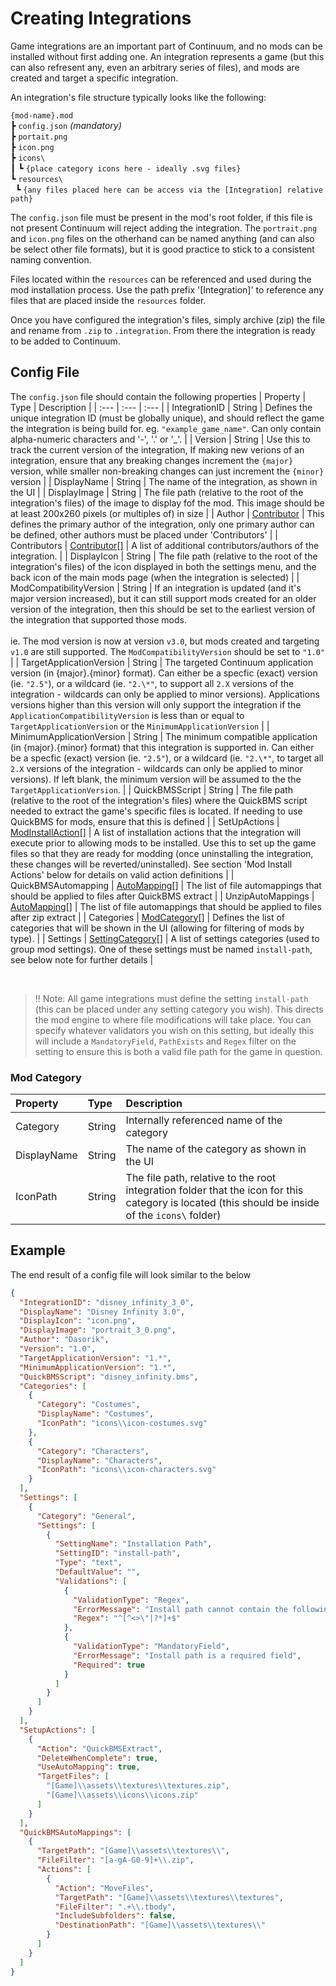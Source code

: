 # Creating Integrations
Game integrations are an important part of Continuum, and no mods can be installed without first adding one. An integration represents a game (but this can also refresent any, even an arbitrary series of files), and mods are created and target a specific integration.

An integration's file structure typically looks like the following:

`{mod-name}.mod`<br>
┣ `config.json` *(mandatory)*<br>
┣ `portait.png`<br>
┣ `icon.png`<br>
┣ `icons\`<br>
┃ ┗ `{place category icons here - ideally .svg files}`<br>
┗ `resources\`<br>
&nbsp; ┗ `{any files placed here can be access via the [Integration] relative path}`

The `config.json` file must be present in the mod's root folder, if this file is not present Continuum will reject adding the integration. The `portrait.png` and `icon.png` files on the otherhand can be named anything (and can also be select other file formats), but it is good practice to stick to a consistent naming convention.

Files located within the `resources` can be referenced and used during the mod installation process. Use the path prefix '[Integration]' to reference any files that are placed inside the `resources` folder.

Once you have configured the integration's files, simply archive (zip) the file and rename from `.zip` to `.integration`. From there the integration is ready to be added to Continuum.

## Config File
The `config.json` file should contain the following properties
| Property | Type | Description |
| :--- | :--- | :--- |
| IntegrationID | String | Defines the unique integration ID (must be globally unique), and should reflect the game the integration is being build for. eg. `"example_game_name"`. Can only contain alpha-numeric characters and '-', '.' or '\_'. |
| Version | String | Use this to track the current version of the integration, If making new verions of an integration, ensure that any breaking changes increment the `{major}` version, while smaller non-breaking changes can just increment the `{minor}` version |
| DisplayName | String | The name of the integration, as shown in the UI |
| DisplayImage | String | The file path (relative to the root of the integration's files) of the image to display fof the mod. This image should be at least 200x260 pixels (or multiples of) in size |
| Author | [Contributor](https://github.com/dasorik/continuum-mod-manager/blob/main/Wiki/Contributor.md) | This defines the primary author of the integration, only one primary author can be defined, other authors must be placed under 'Contributors' |
| Contributors | [Contributor](https://github.com/dasorik/continuum-mod-manager/blob/main/Wiki/Contributor.md)[] | A list of additional contributors/authors of the integration. |
| DisplayIcon | String | The file path (relative to the root of the integration's files) of the icon displayed in both the settings menu, and the back icon of the main mods page (when the integration is selected) |
| ModCompatibilityVersion | String | If an integration is updated (and it's major version increased), but it can still support mods created for an older version of the integration, then this should be set to the earliest version of the integration that supported those mods. <br><br> ie. The mod version is now at version `v3.0`, but mods created and targeting `v1.0` are still supported. The `ModCompatibilityVersion` should be set to `"1.0"` |
| TargetApplicationVersion | String | The targeted Continuum application version (in {major}.{minor} format). Can either be a specfic (exact) version (ie. `"2.5"`), or a wildcard (ie. `"2.\*"`, to support all `2.X` versions of the integration - wildcards can only be applied to minor versions). Applications versions higher than this version will only support the integration if the `ApplicationCompatibilityVersion` is less than or equal to `TargetApplicationVersion` or the `MinimumApplicationVersion` |
| MinimumApplicationVersion | String | The minimum compatible application (in {major}.{minor} format) that this integration is supported in. Can either be a specfic (exact) version (ie. `"2.5"`), or a wildcard (ie. `"2.\*"`, to target all `2.X` versions of the integration - wildcards can only be applied to minor versions). If left blank, the minimum version will be assumed to the the `TargetApplicationVersion`. |
| QuickBMSScript | String | The file path (relative to the root of the integration's files) where the QuickBMS script needed to extract the game's specific files is located. If needing to use QuickBMS for mods, ensure that this is defined |
| SetUpActions | [ModInstallAction](https://github.com/dasorik/continuum-mod-manager/blob/main/Wiki/InstallationActions.md)[] | A list of installation actions that the integration will execute prior to allowing mods to be installed. Use this to set up the game files so that they are ready for modding (once uninstalling the integration, these changes will be reverted/uninstalled). See section 'Mod Install Actions' below for details on valid action definitions |
| QuickBMSAutomapping | [AutoMapping](https://github.com/dasorik/continuum-mod-manager/blob/main/Wiki/Automapping.md)[] | The list of file automappings that should be applied to files after QuickBMS extract |
| UnzipAutoMappings | [AutoMapping](https://github.com/dasorik/continuum-mod-manager/blob/main/Wiki/Automapping.md)[] | The list of file automappings that should be applied to files after zip extract |
| Categories | [ModCategory](https://github.com/dasorik/continuum-mod-manager/blob/main/Wiki/CreatingIntegrations.md#mod-category)[] | Defines the list of categories that will be shown in the UI (allowing for filtering of mods by type). |
| Settings | [SettingCategory](https://github.com/dasorik/continuum-mod-manager/blob/main/Wiki/Settings.md)[] | A list of settings categories (used to group mod settings). One of these settings must be named `install-path`, see below note for further details |

<br>

> ‼ Note: All game integrations must define the setting `install-path` (this can be placed under any setting category you wish). This directs the mod engine to where file modifications will take place. You can specify whatever validators you wish on this setting, but ideally this will include a `MandatoryField`, `PathExists` and `Regex` filter on the setting to ensure this is both a valid file path for the game in question.

### Mod Category
| Property | Type | Description |
| :--- | :--- | :--- |
| Category | String | Internally referenced name of the category |
| DisplayName | String | The name of the category as shown in the UI |
| IconPath | String | The file path, relative to the root integration folder that the icon for this category is located (this should be inside of the `icons\` folder) |

## Example
The end result of a config file will look similar to the below
```json
{
  "IntegrationID": "disney_infinity_3_0",
  "DisplayName": "Disney Infinity 3.0",
  "DisplayIcon": "icon.png",
  "DisplayImage": "portrait_3_0.png",
  "Author": "Dasorik",
  "Version": "1.0",
  "TargetApplicationVersion": "1.*",
  "MinimumApplicationVersion": "1.*",
  "QuickBMSScript": "disney_infinity.bms",
  "Categories": [
    {
      "Category": "Costumes",
      "DisplayName": "Costumes",
      "IconPath": "icons\\icon-costumes.svg"
    },
    {
      "Category": "Characters",
      "DisplayName": "Characters",
      "IconPath": "icons\\icon-characters.svg"
    }
  ],
  "Settings": [
    {
      "Category": "General",
      "Settings": [
        {
          "SettingName": "Installation Path",
          "SettingID": "install-path",
          "Type": "text",
          "DefaultValue": "",
          "Validations": [
            {
              "ValidationType": "Regex",
              "ErrorMessage": "Install path cannot contain the following symbols <>\"|?*",
              "Regex": "^[^<>\"|?*]+$"
            },
            {
              "ValidationType": "MandatoryField",
              "ErrorMessage": "Install path is a required field",
              "Required": true
            }
          ]
        }
      ]
    }
  ],
  "SetupActions": [
    {
      "Action": "QuickBMSExtract",
      "DeleteWhenComplete": true,
      "UseAutoMapping": true,
      "TargetFiles": [
        "[Game]\\assets\\textures\\textures.zip",
        "[Game]\\assets\\icons\\icons.zip"
      ]
    }
  ],
  "QuickBMSAutoMappings": [
    {
      "TargetPath": "[Game]\\assets\\textures\\",
      "FileFilter": "[a-gA-G0-9]+\\.zip",
      "Actions": [
        {
          "Action": "MoveFiles",
          "TargetPath": "[Game]\\assets\\textures\\textures",
          "FileFilter": ".+\\.tbody",
          "IncludeSubfolders": false,
          "DestinationPath": "[Game]\\assets\\textures\\"
        }
      ]
    }
  ]
}
```
